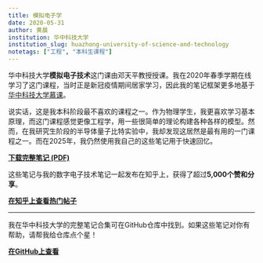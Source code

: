 ```yaml
---
title: 模拟电子学
date: 2020-05-31
author: 黄晨
institution: 华中科技大学
institution_slug: huazhong-university-of-science-and-technology
notetags: ["工程", "本科生课程"]
---
```


华中科技大学**模拟电子技术**这门课由邓天平教授授课。我在2020年春季学期在线学习了这门课程，当时正是新冠疫情期间居家学习，因此我的笔记框架更多地基于[华中科技大学慕课](https://www.icourse163.org/course/hust-481015)。

说实话，这是我本科阶段最不喜欢的课程之一。作为物理学生，我更喜欢学习基本原理，而这门课程感觉更像工程学，用一些很简单的理论构建各种各样的模型。然而，在我研究生阶段的半导体量子比特实验中，我却发现这居然是最有用的一门课程之一。而在2025年，我仍然使用我自己的这些笔记用于快速回忆。

[**下载完整笔记 (PDF)**](/notes/analog-electronics/pdf/analog-electronics.pdf)

这些笔记与我的数字电子技术笔记一起发布在知乎上，获得了超过**5,000个赞和分享**。

[**在知乎上查看热门帖子**](https://zhuanlan.zhihu.com/p/220156000)

---

我在华中科技大学的完整笔记合集可在GitHub仓库中找到。如果这些笔记对你有帮助，请帮我给仓库点个星！

[**在GitHub上查看**](https://github.com/chenx820/HUST-course-notes)
